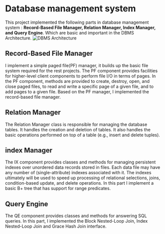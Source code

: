# Database management system
This project implemented the following parts in database management system : **Record-Based File Manager, Relation Manager, Index Manager, and Query Engine**. Which are basic and important in the DBMS Architecture.
![DBMS Architecture](https://i.loli.net/2018/01/06/5a5008c380bbb.png)

## Record-Based File Manager
I implement a simple paged file(PF) manager, it builds up the basic file system required for the rest projects. The PF component provides facilities for higher-level client components to perform file I/O in terms of pages. In the PF component, methods are provided to create, destroy, open, and close paged files, to read and write a specific page of a given file, and to add pages to a given file. 
Based on the PF manager, I implemented the record-based file manager.

## Relation Manager
The Relation Manager class is responsible for managing the database tables. It handles the creation and deletion of tables. It also handles the basic operations performed on top of a table (e.g., insert and delete tuples).

## index Manager
The IX component provides classes and methods for managing persistent indexes over unordered data records stored in files. Each data file may have any number of (single-attribute) indexes associated with it. The indexes ultimately will be used to speed up processing of relational selections, joins, condition-based update, and delete operations. In this part I implement a basic B+ tree that has support for range predicates.

## Query Engine
The QE component provides classes and methods for answering SQL queries. In this part, I implemented the Block Nested-Loop Join, Index Nested-Loop Join and Grace Hash Join interface.
